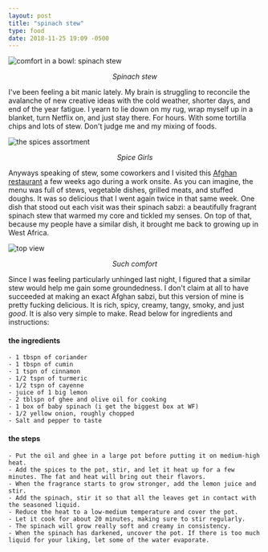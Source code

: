 ```yaml
---
layout: post
title: "spinach stew"
type: food
date: 2018-11-25 19:09 -0500
---
```


![comfort in a bowl: spinach stew][1]
<p style="text-align: center; font-style: italic;">Spinach stew </p>

I've been feeling a bit manic lately. My brain is struggling to reconcile the avalanche of new creative ideas with the cold weather, shorter days, and end of the year fatigue. I yearn to lie down on my rug, wrap myself up in a blanket, turn Netflix on, and just stay there. For hours. With some tortilla chips and lots of stew. Don't judge me and my mixing of foods.

![the spices assortment][3]
<p style="text-align: center; font-style: italic;">Spice Girls</p>

Anyways speaking of stew, some coworkers and I visited this [Afghan restaurant][lapis] a few weeks ago during a work onsite. As you can imagine, the menu was full of stews, vegetable dishes, grilled meats, and stuffed doughs. It was so delicious that I went again twice in that same week. One dish that stood out each visit was their spinach sabzi: a beautifully fragrant spinach stew that warmed my core and tickled my senses. On top of that, because my people have a similar dish, it brought me back to growing up in West Africa.

![top view][2]
<p style="text-align: center; font-style: italic;">Such comfort</p>

Since I was feeling particularly unhinged last night, I figured that a similar stew would help me gain some groundedness. I don't claim at all to have succeeded at making an exact Afghan sabzi, but this version of mine is pretty fucking delicious. It is rich, spicy, creamy, tangy, smoky, and just _good_. It is also very simple to make. Read below for ingredients and instructions:


#### the ingredients
```
- 1 tbspn of coriander
- 1 tbspn of cumin
- 1 tspn of cinnamon
- 1/2 tspn of turmeric
- 1/2 tspn of cayenne
- juice of 1 big lemon
- 2 tblspn of ghee and olive oil for cooking
- 1 box of baby spinach (i get the biggest box at WF)
- 1/2 yellow onion, roughly chopped
- Salt and pepper to taste
```

#### the steps
```
- Put the oil and ghee in a large pot before putting it on medium-high heat.
- Add the spices to the pot, stir, and let it heat up for a few minutes. The fat and heat will bring out their flavors.
- When the fragrance starts to grow stronger, add the lemon juice and stir.
- Add the spinach, stir it so that all the leaves get in contact with the seasoned liquid.
- Reduce the heat to a low-medium temperature and cover the pot.
- Let it cook for about 20 minutes, making sure to stir regularly.
- The spinach will grow really soft and creamy in consistency.
- When the spinach has darkened, uncover the pot. If there is too much liquid for your liking, let some of the water evaporate.

```



[1]: https://www.dropbox.com/s/e04co6wmr7xs8r2/IMG_2291.jpg?raw=1
[2]: https://www.dropbox.com/s/84naaccxaif5s1o/IMG_2295.jpg?raw=1
[3]: https://www.dropbox.com/s/ytvokr4n4bid17a/IMG_2212.jpg?raw=1
[lapis]: http://www.lapisdc.com/